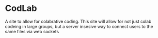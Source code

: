 # CodLab
A site to allow for colabrative coding. This site will allow for not just colab codeing in large groups, but a server insesive way to connect users to the same files via web sockets
